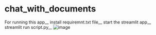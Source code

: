 # chat_with_documents
For running this app__
install requiremnt.txt file__
start the streamlit app__
streamlit run script.py__
![image](https://github.com/sarkarbiswajit/chat_with_documents/assets/101525369/ffcdadb1-7981-4486-8bba-d268a28c2958)
